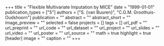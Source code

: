 +++
title = "Flexible Multivariate Imputation by MICE"
date = "1999-01-01"
publication_types = ["5"]
authors = ["S. {van Buuren}", "C.G.M. Groothuis-Oudshoorn"]
publication = ""
abstract = ""
abstract_short = ""
image_preview = ""
selected = false
projects = []
tags = []
url_pdf = ""
url_preprint = ""
url_code = ""
url_dataset = ""
url_project = ""
url_slides = ""
url_video = ""
url_poster = ""
url_source = ""
math = true
highlight = true
[header]
image = ""
caption = ""
+++
